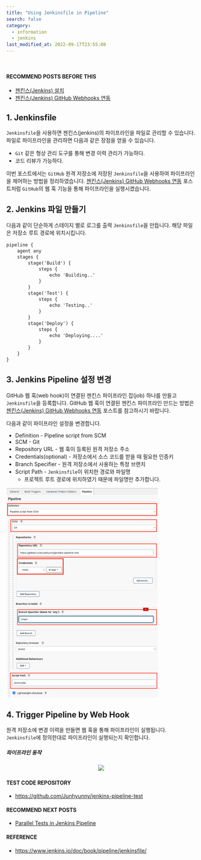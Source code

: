 ```yaml
---
title: "Using Jenkinsfile in Pipeline"
search: false
category:
  - information
  - jenkins
last_modified_at: 2022-09-17T23:55:00
---
```


<br/>

#### RECOMMEND POSTS BEFORE THIS

* [젠킨스(Jenkins) 설치][jenkins-install-link]
* [젠킨스(Jenkins) GitHub Webhooks 연동][jenkins-github-webhook-link]

## 1. Jenkinsfile

`Jenkinsfile`을 사용하면 젠킨스(jenkins)의 파이프라인을 파일로 관리할 수 있습니다. 
파일로 파이프라인을 관리하면 다음과 같은 장점을 얻을 수 있습니다. 

* `Git` 같은 형상 관리 도구를 통해 변경 이력 관리가 가능하다.
* 코드 리뷰가 가능하다.

이번 포스트에서는 `GitHub` 원격 저장소에 저장된 `Jenkinsfile`을 사용하여 파이프라인을 제어하는 방법을 정리하였습니다. 
[젠킨스(Jenkins) GitHub Webhooks 연동][jenkins-github-webhook-link] 포스트처럼 `GitHub`의 웹 훅 기능을 통해 파이프라인을 실행시켰습니다.

## 2. Jenkins 파일 만들기

다음과 같이 단순하게 스테이지 별로 로그를 출력 `Jenkinsfile`을 만듭니다. 
해당 파일은 저장소 루트 경로에 위치시킵니다. 

```
pipeline {
    agent any
    stages {
        stage('Build') {
            steps {
                echo 'Building..'
            }
        }
        stage('Test') {
            steps {
                echo 'Testing..'
            }
        }
        stage('Deploy') {
            steps {
                echo 'Deploying....'
            }
        }
    }
}
```

## 3. Jenkins Pipeline 설정 변경

GitHub 웹 훅(web hook)이 연결된 젠킨스 파이프라인 잡(job) 하나를 만들고 `Jenkinsfile`을 등록합니다. 
GitHub 웹 훅이 연결된 젠킨스 파이프라인 만드는 방법은 [젠킨스(Jenkins) GitHub Webhooks 연동][jenkins-github-webhook-link] 포스트를 참고하시기 바랍니다. 

다음과 같이 파이프라인 설정을 변경합니다.

* Definition - Pipeline script from SCM
* SCM - Git 
* Repository URL - 웹 훅이 등록된 원격 저장소 주소
* Credentials(optional) - 저장소에서 소스 코드를 받을 때 필요한 인증키
* Branch Specifier - 원격 저장소에서 사용하는 특정 브랜치
* Script Path - `Jenkinsfile`이 위치한 경로와 파일명
    * 프로젝트 루트 경로에 위치하였기 때문에 파일명만 추가합니다.

<p align="left">
    <img src="/images/using-jenkinsfile-in-pipeline-1.JPG" width="80%" class="image__border">
</p>

## 4. Trigger Pipeline by Web Hook

원격 저장소에 변경 이력을 만들면 웹 훅을 통해 파이프라인이 실행됩니다. 
`Jenkinsfile`에 정의한대로 파이프라인이 실행되는지 확인합니다. 

##### 파이프라인 동작

<p align="center">
    <img src="/images/using-jenkinsfile-in-pipeline-2.gif" width="100%" class="image__border">
</p>

#### TEST CODE REPOSITORY

* <https://github.com/Junhyunny/jenkins-pipeline-test>

#### RECOMMEND NEXT POSTS

* [Parallel Tests in Jenkins Pipeline][parallel-tests-in-jenkins-pipeline-link]

#### REFERENCE

* <https://www.jenkins.io/doc/book/pipeline/jenkinsfile/>

[jenkins-install-link]: https://junhyunny.github.io/information/jenkins/jenkins-install/
[jenkins-github-webhook-link]: https://junhyunny.github.io/information/jenkins/github/jenkins-github-webhook/

[parallel-tests-in-jenkins-pipeline-link]: https://junhyunny.github.io/information/jenkins/parallel-tests-in-jenkins-pipeline/